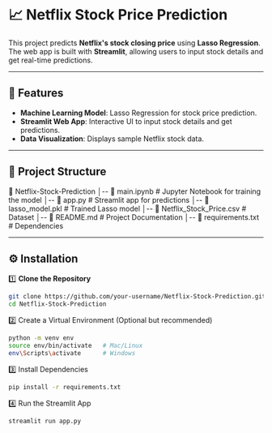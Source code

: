 # 📈 Netflix Stock Price Prediction

This project predicts **Netflix's stock closing price** using **Lasso Regression**. The web app is built with **Streamlit**, allowing users to input stock details and get real-time predictions.

---

## 🚀 Features
- **Machine Learning Model**: Lasso Regression for stock price prediction.
- **Streamlit Web App**: Interactive UI to input stock details and get predictions.
- **Data Visualization**: Displays sample Netflix stock data.

---

## 📂 Project Structure
📁 Netflix-Stock-Prediction │-- 📄 main.ipynb # Jupyter Notebook for training the model │-- 📄 app.py # Streamlit app for predictions │-- 📄 lasso_model.pkl # Trained Lasso model │-- 📄 Netflix_Stock_Price.csv # Dataset │-- 📄 README.md # Project Documentation │-- 📄 requirements.txt # Dependencies


---

## ⚙️ Installation

1️⃣ **Clone the Repository**
```sh
git clone https://github.com/your-username/Netflix-Stock-Prediction.git
cd Netflix-Stock-Prediction
```
2️⃣ Create a Virtual Environment (Optional but recommended)
```sh
python -m venv env
source env/bin/activate   # Mac/Linux
env\Scripts\activate      # Windows
```
3️⃣ Install Dependencies
```sh
pip install -r requirements.txt
```
4️⃣ Run the Streamlit App
```sh
streamlit run app.py











